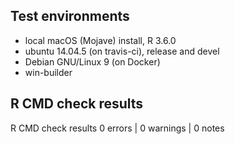 ## Test environments
- local macOS (Mojave) install, R 3.6.0
- ubuntu 14.04.5 (on travis-ci), release and devel
- Debian GNU/Linux 9 (on Docker)
- win-builder

## R CMD check results
R CMD check results
0 errors | 0 warnings | 0 notes
